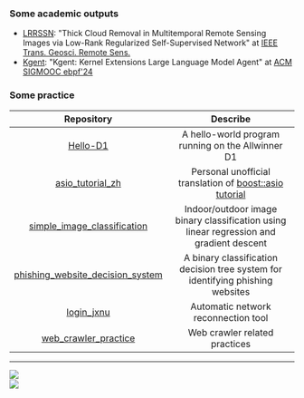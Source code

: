 
### Some academic outputs
+ [LRRSSN](https://github.com/try-agaaain/LRRSSN): "Thick Cloud Removal in Multitemporal Remote Sensing Images via Low-Rank Regularized Self-Supervised Network" at  [IEEE Trans. Geosci. Remote Sens.](https://ieeexplore.ieee.org/document/10414167)
+ [Kgent](https://github.com/eunomia-bpf/GPTtrace): "Kgent: Kernel Extensions Large Language Model Agent" at [ACM SIGMOOC ebpf'24](https://dl.acm.org/doi/10.1145/3672197.3673434)
### Some practice

|                          Repository                          |                      Describe                      |
| :----------------------------------------------------------: | :------------------------------------------------: |
|     [Hello-D1](https://github.com/try-agaaain/Hello-D1)      | A hello-world program running on the Allwinner D1  |
| [asio_tutorial_zh](https://try-agaaain.github.io/asio_tutorial_zh/) |          Personal unofficial translation of [boost::asio tutorial](https://www.boost.org/doc/libs/1_82_0/doc/html/boost_asio/tutorial.html)          |
| [simple_image_classification](https://github.com/try-agaaain/simple_image_classification/tree/main) |  Indoor/outdoor image binary classification using linear regression and gradient descent  |
| [phishing_website_decision_system](https://github.com/try-agaaain/phishing_website_decision_system) | A binary classification decision tree system for identifying phishing websites |
|   [login_jxnu](https://github.com/try-agaaain/login_jxnu)    |                  Automatic network reconnection tool                  |
| [web_crawler_practice](https://github.com/try-agaaain/web_crawler_practice) |                  Web crawler related practices                  |





------------------

<img align="left" src="https://github-readme-stats.vercel.app/api?username=try-agaaain&show_icons=true">
<div>
 <br>
 <img src="https://github-readme-stats.vercel.app/api/top-langs/?username=try-agaaain&layout=compact&hide=jupyter%20notebook,html,css,less,batchfile&langs_count=8&theme=tokyonight&hide_title=true">
</div>
